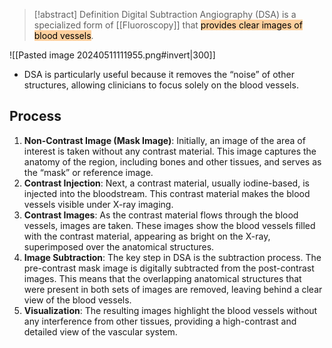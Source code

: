 > [!abstract] Definition
>  Digital Subtraction Angiography (DSA) is a specialized form of [[Fluoroscopy]] that <mark style="background: #FFB86CA6;">provides clear images of blood vessels</mark>.


![[Pasted image 20240511111955.png#invert|300]]
- DSA is particularly useful because it removes the “noise” of other structures, allowing clinicians to focus solely on the blood vessels.
## Process
1. **Non-Contrast Image (Mask Image)**: Initially, an image of the area of interest is taken without any contrast material. This image captures the anatomy of the region, including bones and other tissues, and serves as the “mask” or reference image.
2. **Contrast Injection**: Next, a contrast material, usually iodine-based, is injected into the bloodstream. This contrast material makes the blood vessels visible under X-ray imaging.
3. **Contrast Images**: As the contrast material flows through the blood vessels, images are taken. These images show the blood vessels filled with the contrast material, appearing as bright on the X-ray, superimposed over the anatomical structures.
4. **Image Subtraction**: The key step in DSA is the subtraction process. The pre-contrast mask image is digitally subtracted from the post-contrast images. This means that the overlapping anatomical structures that were present in both sets of images are removed, leaving behind a clear view of the blood vessels.
5. **Visualization**: The resulting images highlight the blood vessels without any interference from other tissues, providing a high-contrast and detailed view of the vascular system.